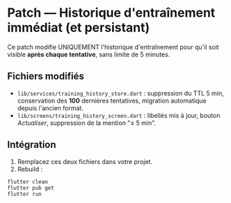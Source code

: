 # Patch — Historique d'entraînement immédiat (et persistant)

Ce patch modifie UNIQUEMENT l'historique d'entraînement pour qu'il soit visible **après chaque tentative**, sans limite de 5 minutes.

## Fichiers modifiés
- `lib/services/training_history_store.dart` : suppression du TTL 5 min, conservation des **100** dernières tentatives, migration automatique depuis l'ancien format.
- `lib/screens/training_history_screen.dart` : libellés mis à jour, bouton *Actualiser*, suppression de la mention "≤ 5 min".

## Intégration
1) Remplacez ces deux fichiers dans votre projet.
2) Rebuild :
```
flutter clean
flutter pub get
flutter run
```
